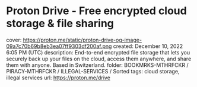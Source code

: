 # Proton Drive - Free encrypted cloud storage & file sharing

cover: https://proton.me/static/proton-drive-og-image-09a7c70b69b8eb3ea07ff9303df200af.png
created: December 10, 2022 6:05 PM (UTC)
description: End-to-end encrypted file storage that lets you securely back up your  files on the cloud, access them anywhere, and share them with anyone. Based in Switzerland.
folder: BOOKMRKS-MTHRFCKR / PIRACY-MTHRFCKR / ILLEGAL-SERVICES / Sorted
tags: cloud storage, illegal services
url: https://proton.me/drive